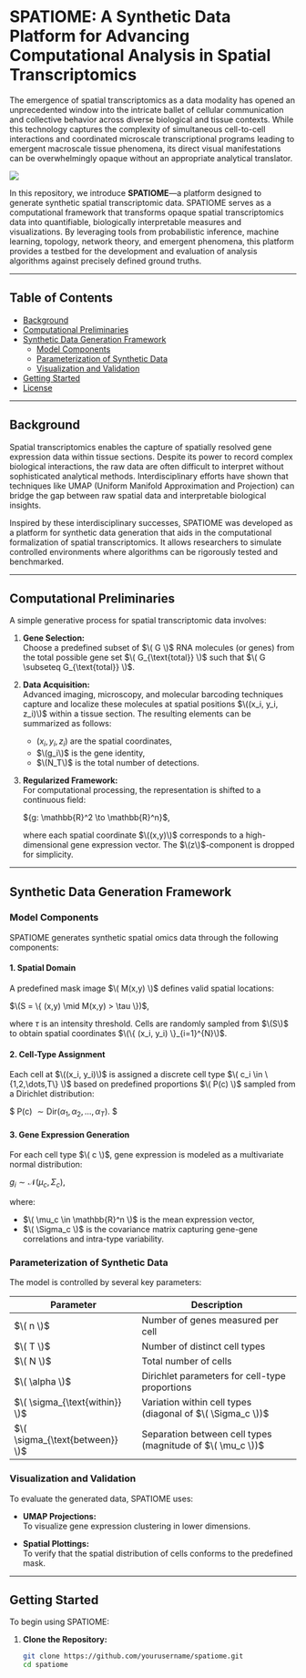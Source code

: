 # SPATIOME: A Synthetic Data Platform for Advancing Computational Analysis in Spatial Transcriptomics

The emergence of spatial transcriptomics as a data modality has opened an unprecedented window into the intricate ballet of cellular communication and collective behavior across diverse biological and tissue contexts. While this technology captures the complexity of simultaneous cell-to-cell interactions and coordinated microscale transcriptional programs leading to emergent macroscale tissue phenomena, its direct visual manifestations can be overwhelmingly opaque without an appropriate analytical translator.

<img src="Images/spatiome.PNG"  style="border: 0;"/>

In this repository, we introduce **SPATIOME**—a platform designed to generate synthetic spatial transcriptomic data. SPATIOME serves as a computational framework that transforms opaque spatial transcriptomics data into quantifiable, biologically interpretable measures and visualizations. By leveraging tools from probabilistic inference, machine learning, topology, network theory, and emergent phenomena, this platform provides a testbed for the development and evaluation of analysis algorithms against precisely defined ground truths.

---

## Table of Contents

- [Background](#background)
- [Computational Preliminaries](#computational-preliminaries)
- [Synthetic Data Generation Framework](#synthetic-data-generation-framework)
  - [Model Components](#model-components)
  - [Parameterization of Synthetic Data](#parameterization-of-synthetic-data)
  - [Visualization and Validation](#visualization-and-validation)
- [Getting Started](#getting-started)
- [License](#license)

---

## Background

Spatial transcriptomics enables the capture of spatially resolved gene expression data within tissue sections. Despite its power to record complex biological interactions, the raw data are often difficult to interpret without sophisticated analytical methods. Interdisciplinary efforts have shown that techniques like UMAP (Uniform Manifold Approximation and Projection) can bridge the gap between raw spatial data and interpretable biological insights.

Inspired by these interdisciplinary successes, SPATIOME was developed as a platform for synthetic data generation that aids in the computational formalization of spatial transcriptomics. It allows researchers to simulate controlled environments where algorithms can be rigorously tested and benchmarked.

---

## Computational Preliminaries

A simple generative process for spatial transcriptomic data involves:

1. **Gene Selection:**  
   Choose a predefined subset of $\( G \)$ RNA molecules (or genes) from the total possible gene set $\( G_{\text{total}} \)$ such that $\( G \subseteq G_{\text{total}} \)$.

2. **Data Acquisition:**  
   Advanced imaging, microscopy, and molecular barcoding techniques capture and localize these molecules at spatial positions $\((x_i, y_i, z_i)\)$ within a tissue section. The resulting elements can be summarized as follows:

   - $(x_i, y_i, z_i)$ are the spatial coordinates,
   - $\(g_i\)$ is the gene identity,
   - $\(N_T\)$ is the total number of detections.

3. **Regularized Framework:**  
   For computational processing, the representation is shifted to a continuous field:

   $\{g: \mathbb{R}^2 \to \mathbb{R}^n}$,

   where each spatial coordinate $\((x,y)\)$ corresponds to a high-dimensional gene expression vector. The $\(z\)$-component is dropped for simplicity.

---

## Synthetic Data Generation Framework

### Model Components

SPATIOME generates synthetic spatial omics data through the following components:

#### 1. Spatial Domain

A predefined mask image $\( M(x,y) \)$ defines valid spatial locations:

$\(S = \{ (x,y) \mid M(x,y) > \tau \})$,

where $\tau$ is an intensity threshold. Cells are randomly sampled from $\(S\)$ to obtain spatial coordinates $\(\{ (x_i, y_i) \}_{i=1}^{N}\)$.

#### 2. Cell-Type Assignment

Each cell at $\((x_i, y_i)\)$ is assigned a discrete cell type $\( c_i \in \{1,2,\dots,T\} \)$ based on predefined proportions $\( P(c) \)$ sampled from a Dirichlet distribution:

$
P(c) $\sim \text{Dir}(\alpha_1, \alpha_2, \dots, \alpha_T).$
$

#### 3. Gene Expression Generation

For each cell type $\( c \)$, gene expression is modeled as a multivariate normal distribution:

${g_i \sim \mathcal{N}(\mu_c, \Sigma_c)}$,

where:

- $\( \mu_c \in \mathbb{R}^n \)$ is the mean expression vector,
- $\( \Sigma_c \)$ is the covariance matrix capturing gene-gene correlations and intra-type variability.
 
### Parameterization of Synthetic Data

The model is controlled by several key parameters:

| Parameter                 | Description                                               |
|---------------------------|-----------------------------------------------------------|
| $\( n \)$                 | Number of genes measured per cell                         |
| $\( T \)$                 | Number of distinct cell types                             |
| $\( N \)$                 | Total number of cells                                     |
| $\( \alpha \)$            | Dirichlet parameters for cell-type proportions            |
| $\( \sigma_{\text{within}} \)$ | Variation within cell types (diagonal of $\( \Sigma_c \))$   |
| $\( \sigma_{\text{between}} \)$ | Separation between cell types (magnitude of $\( \mu_c \))$  |

### Visualization and Validation

To evaluate the generated data, SPATIOME uses:

- **UMAP Projections:**  
  To visualize gene expression clustering in lower dimensions.
  
- **Spatial Plottings:**  
  To verify that the spatial distribution of cells conforms to the predefined mask.


---

## Getting Started

To begin using SPATIOME:

1. **Clone the Repository:**

   ```bash
   git clone https://github.com/yourusername/spatiome.git
   cd spatiome
